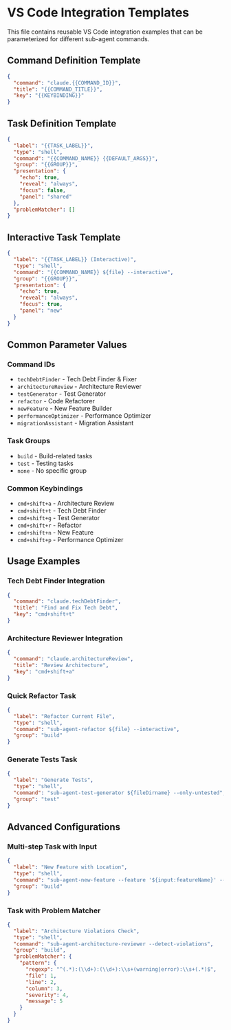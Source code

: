# VS Code Integration Templates

This file contains reusable VS Code integration examples that can be parameterized for different sub-agent commands.

## Command Definition Template

```json
{
  "command": "claude.{{COMMAND_ID}}",
  "title": "{{COMMAND_TITLE}}",
  "key": "{{KEYBINDING}}"
}
```

## Task Definition Template

```json
{
  "label": "{{TASK_LABEL}}",
  "type": "shell",
  "command": "{{COMMAND_NAME}} {{DEFAULT_ARGS}}",
  "group": "{{GROUP}}",
  "presentation": {
    "echo": true,
    "reveal": "always",
    "focus": false,
    "panel": "shared"
  },
  "problemMatcher": []
}
```

## Interactive Task Template

```json
{
  "label": "{{TASK_LABEL}} (Interactive)",
  "type": "shell",
  "command": "{{COMMAND_NAME}} ${file} --interactive",
  "group": "{{GROUP}}",
  "presentation": {
    "echo": true,
    "reveal": "always",
    "focus": true,
    "panel": "new"
  }
}
```

## Common Parameter Values

### Command IDs
- `techDebtFinder` - Tech Debt Finder & Fixer
- `architectureReview` - Architecture Reviewer
- `testGenerator` - Test Generator
- `refactor` - Code Refactorer
- `newFeature` - New Feature Builder
- `performanceOptimizer` - Performance Optimizer
- `migrationAssistant` - Migration Assistant

### Task Groups
- `build` - Build-related tasks
- `test` - Testing tasks
- `none` - No specific group

### Common Keybindings
- `cmd+shift+a` - Architecture Review
- `cmd+shift+t` - Tech Debt Finder
- `cmd+shift+g` - Test Generator
- `cmd+shift+r` - Refactor
- `cmd+shift+n` - New Feature
- `cmd+shift+p` - Performance Optimizer

## Usage Examples

### Tech Debt Finder Integration
```json
{
  "command": "claude.techDebtFinder",
  "title": "Find and Fix Tech Debt",
  "key": "cmd+shift+t"
}
```

### Architecture Reviewer Integration
```json
{
  "command": "claude.architectureReview",
  "title": "Review Architecture",
  "key": "cmd+shift+a"
}
```

### Quick Refactor Task
```json
{
  "label": "Refactor Current File",
  "type": "shell",
  "command": "sub-agent-refactor ${file} --interactive",
  "group": "build"
}
```

### Generate Tests Task
```json
{
  "label": "Generate Tests",
  "type": "shell",
  "command": "sub-agent-test-generator ${fileDirname} --only-untested",
  "group": "test"
}
```

## Advanced Configurations

### Multi-step Task with Input
```json
{
  "label": "New Feature with Location",
  "type": "shell",
  "command": "sub-agent-new-feature --feature '${input:featureName}' --location '${input:featureLocation}'",
  "group": "build"
}
```

### Task with Problem Matcher
```json
{
  "label": "Architecture Violations Check",
  "type": "shell",
  "command": "sub-agent-architecture-reviewer --detect-violations",
  "group": "build",
  "problemMatcher": {
    "pattern": {
      "regexp": "^(.*):(\\d+):(\\d+):\\s+(warning|error):\\s+(.*)$",
      "file": 1,
      "line": 2,
      "column": 3,
      "severity": 4,
      "message": 5
    }
  }
}
```